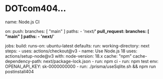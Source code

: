 # DOTcom404...
name: Node.js CI

on:
  push:
    branches: [ "main" ]
    paths:
      - 'next/**'
  pull_request:
    branches: [ "main" ]
    paths:
      - 'next/**'

jobs:
  build:
    runs-on: ubuntu-latest
    defaults:
      run:
        working-directory: next
    steps:
      - uses: actions/checkout@v3
      - name: Use Node.js 18
        uses: actions/setup-node@v3
        with:
          node-version: 18.x
          cache: "npm"
          cache-dependency-path: next/package-lock.json
      - run: npm ci
      - run: npm test
        env:
          OPENAI_API_KEY: sk-0000000000
      - run: ./prisma/useSqlite.sh && npm run postinstall404
